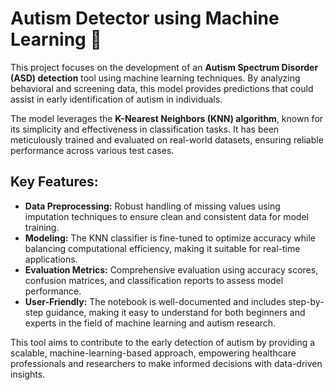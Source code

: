 # Autism Detector using Machine Learning 🧠

This project focuses on the development of an **Autism Spectrum Disorder (ASD) detection** tool using machine learning techniques. By analyzing behavioral and screening data, this model provides predictions that could assist in early identification of autism in individuals.

The model leverages the **K-Nearest Neighbors (KNN) algorithm**, known for its simplicity and effectiveness in classification tasks. It has been meticulously trained and evaluated on real-world datasets, ensuring reliable performance across various test cases.

## Key Features:
- **Data Preprocessing:** Robust handling of missing values using imputation techniques to ensure clean and consistent data for model training.
- **Modeling:** The KNN classifier is fine-tuned to optimize accuracy while balancing computational efficiency, making it suitable for real-time applications.
- **Evaluation Metrics:** Comprehensive evaluation using accuracy scores, confusion matrices, and classification reports to assess model performance.
- **User-Friendly:** The notebook is well-documented and includes step-by-step guidance, making it easy to understand for both beginners and experts in the field of machine learning and autism research.

This tool aims to contribute to the early detection of autism by providing a scalable, machine-learning-based approach, empowering healthcare professionals and researchers to make informed decisions with data-driven insights.
